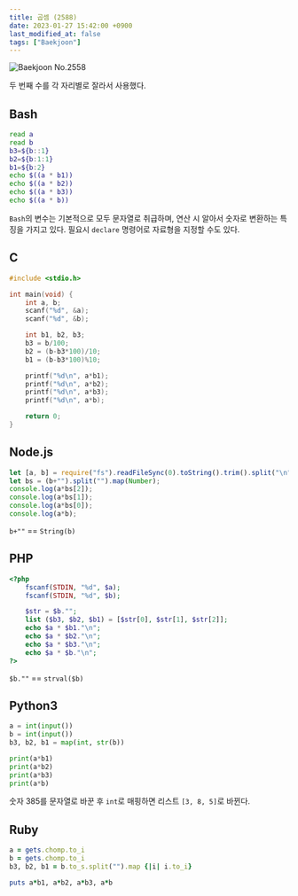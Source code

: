 ```yaml
---
title: 곱셈 (2588)
date: 2023-01-27 15:42:00 +0900
last_modified_at: false
tags: ["Baekjoon"]
---
```


![Baekjoon No.2558](https://cdn.jsdelivr.net/gh/kimzuni/cdn/blog/baekjoon-2588.png)

두 번째 수를 각 자리별로 잘라서 사용했다.

## Bash

```bash
read a
read b
b3=${b::1}
b2=${b:1:1}
b1=${b:2}
echo $((a * b1))
echo $((a * b2))
echo $((a * b3))
echo $((a * b))
```

`Bash`의 변수는 기본적으로 모두 문자열로 취급하며, 연산 시 알아서 숫자로 변환하는 특징을 가지고 있다.
필요시 `declare` 명령어로 자료형을 지정할 수도 있다.

## C

```c
#include <stdio.h>

int main(void) {
	int a, b;
	scanf("%d", &a);
	scanf("%d", &b);

	int b1, b2, b3;
	b3 = b/100;
	b2 = (b-b3*100)/10;
	b1 = (b-b3*100)%10;

	printf("%d\n", a*b1);
	printf("%d\n", a*b2);
	printf("%d\n", a*b3);
	printf("%d\n", a*b);

	return 0;
}
```

## Node.js

```javascript
let [a, b] = require("fs").readFileSync(0).toString().trim().split("\n").map(Number);
let bs = (b+"").split("").map(Number);
console.log(a*bs[2]);
console.log(a*bs[1]);
console.log(a*bs[0]);
console.log(a*b);
```

`b+""` == `String(b)`

## PHP

```php
<?php
	fscanf(STDIN, "%d", $a);
	fscanf(STDIN, "%d", $b);

	$str = $b."";
	list ($b3, $b2, $b1) = [$str[0], $str[1], $str[2]];
	echo $a * $b1."\n";
	echo $a * $b2."\n";
	echo $a * $b3."\n";
	echo $a * $b."\n";
?>
```

`$b.""` == `strval($b)`

## Python3

```python
a = int(input())
b = int(input())
b3, b2, b1 = map(int, str(b))

print(a*b1)
print(a*b2)
print(a*b3)
print(a*b)
```

숫자 385를 문자열로 바꾼 후 `int`로 매핑하면 리스트 `[3, 8, 5]`로 바뀐다.

## Ruby

```ruby
a = gets.chomp.to_i
b = gets.chomp.to_i
b3, b2, b1 = b.to_s.split("").map {|i| i.to_i}

puts a*b1, a*b2, a*b3, a*b
```
